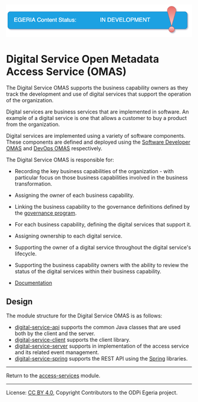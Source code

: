 <!-- SPDX-License-Identifier: CC-BY-4.0 -->
<!-- Copyright Contributors to the ODPi Egeria project. -->

![InDev](../../../images/egeria-content-status-in-development.png#pagewidth)

# Digital Service Open Metadata Access Service (OMAS)

The Digital Service OMAS supports the business capability owners as they track the development and use of
digital services that support the operation of the organization.

Digital services are business services that are implemented in software.  An example of a digital service
is one that allows a customer to buy a product from the organization.

Digital services are implemented using a variety of software components.  These components are defined and deployed
using the [Software Developer OMAS](../software-developer) and [DevOps OMAS](../dev-ops) respectively.

The Digital Service OMAS is responsible for:

* Recording the key business capabilities of the organization - with particular focus on those business
capabilities involved in the business transformation.
* Assigning the owner of each business capability.
* Linking the business capability to the governance definitions defined by the [governance program](../governance-program).
* For each business capability, defining the digital services that support it.
* Assigning ownership to each digital service.
* Supporting the owner of a digital service throughout the digital service's lifecycle.
* Supporting the business capability owners with the ability to review the status of the digital services within
their business capability.

* [Documentation](https://egeria-project.org/services/omas/digital-service/overview)

## Design

The module structure for the Digital Service OMAS is as follows:

* [digital-service-api](digital-service-api) supports the common Java classes that are used both by the client and the server.
* [digital-service-client](digital-service-client) supports the client library.
* [digital-service-server](digital-service-server) supports in implementation of the access service and its related event management.
* [digital-service-spring](digital-service-spring) supports the REST API using the [Spring](../../../developer-resources/Spring.md) libraries.


----
Return to the [access-services](..) module.

----
License: [CC BY 4.0](https://creativecommons.org/licenses/by/4.0/),
Copyright Contributors to the ODPi Egeria project.

